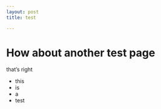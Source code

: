 ```yaml
---
layout: post
title: test

---
```


# How about another test page

that’s right

- this
- is
- a 
- test